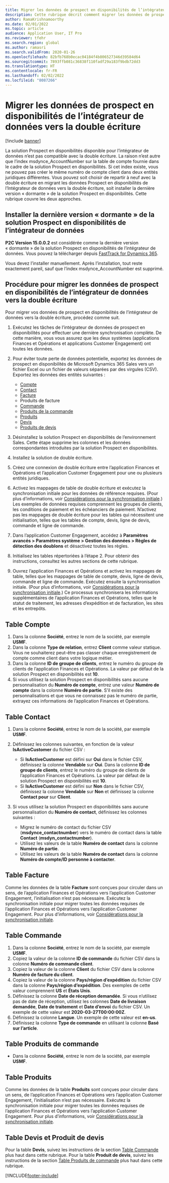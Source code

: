 ```yaml
---
title: Migrer les données de prospect en disponibilités de l’intégrateur de données vers la double écriture
description: Cette rubrique décrit comment migrer les données de prospect en disponibilités de l’intégrateur de données vers la double écriture.
author: RamaKrishnamoorthy
ms.date: 02/01/2022
ms.topic: article
audience: Application User, IT Pro
ms.reviewer: tfehr
ms.search.region: global
ms.author: ramasri
ms.search.validFrom: 2020-01-26
ms.openlocfilehash: 82bfb768b0ecac04184f4b806527346d39584d64
ms.sourcegitcommit: 7893ffb081c36838f110fadf29a183f9bdb72dd3
ms.translationtype: HT
ms.contentlocale: fr-FR
ms.lasthandoff: 02/02/2022
ms.locfileid: "8087266"
---
```

# <a name="migrate-prospect-to-cash-data-from-data-integrator-to-dual-write"></a>Migrer les données de prospect en disponibilités de l’intégrateur de données vers la double écriture

[!include [banner](../../includes/banner.md)]

La solution Prospect en disponibilités disponible pour l’intégrateur de données n’est pas compatible avec la double écriture. La raison n’est autre que l’index msdynce_AccountNumber sur la table de compte fournie dans le cadre de la solution Prospect en disponibilités. Si cet index existe, vous ne pouvez pas créer le même numéro de compte client dans deux entités juridiques différentes. Vous pouvez soit choisir de repartir à neuf avec la double écriture en migrant les données Prospect en disponibilités de l’Intégrateur de données vers la double écriture, soit installer la dernière version « dormante » de la solution Prospect en disponibilités. Cette rubrique couvre les deux approches.

## <a name="install-the-last-dorman-version-of-the-data-integrator-prospect-to-cash-solution"></a>Installer la dernière version « dormante » de la solution Prospect en disponibilités de l’intégrateur de données

**P2C Version 15.0.0.2** est considérée comme la dernière version « dormante » de la solution Prospect en disponibilités de l’intégrateur de données. Vous pouvez la télécharger depuis [FastTrack for Dynamics 365](https://github.com/microsoft/Dynamics-365-FastTrack-Implementation-Assets/tree/master/Dual-write/P2C).

Vous devez l’installer manuellement. Après l’installation, tout reste exactement pareil, sauf que l’index msdynce_AccountNumber est supprimé.

## <a name="steps-to-migrate-prospect-to-cash-data-from-data-integrator-to-dual-write"></a>Procédure pour migrer les données de prospect en disponibilités de l’intégrateur de données vers la double écriture

Pour migrer vos données de prospect en disponibilités de l’intégrateur de données vers la double écriture, procédez comme suit.

1. Exécutez les tâches de l’intégrateur de données de prospect en disponibilités pour effectuer une dernière synchronisation complète. De cette manière, vous vous assurez que les deux systèmes (applications Finances et Opérations et applications Customer Engagement) ont toutes les données.
2. Pour éviter toute perte de données potentielle, exportez les données de prospect en disponibilités de Microsoft Dynamics 365 Sales vers un fichier Excel ou un fichier de valeurs séparées par des virgules (CSV). Exportez les données des entités suivantes :

    - [Compte](#account-table)
    - [Contact](#contact-table)
    - [Facture](#invoice-table)
    - Produits de facture
    - [Commande](#order-table)
    - [Produits de la commande](#order-products-table)
    - [Produits](#products-table)
    - [Devis](#quote-and-quote-product-tables)
    - [Produits de devis](#quote-and-quote-product-tables)

3. Désinstallez la solution Prospect en disponibilités de l’environnement Sales. Cette étape supprime les colonnes et les données correspondantes introduites par la solution Prospect en disponibilités.
4. Installez la solution de double écriture.
5. Créez une connexion de double écriture entre l’application Finances et Opérations et l’application Customer Engagement pour une ou plusieurs entités juridiques.
6. Activez les mappages de table de double écriture et exécutez la synchronisation initiale pour les données de référence requises. (Pour plus d’informations, voir [Considérations pour la synchronisation initiale](initial-sync-guidance.md).) Les exemples de données requises comprennent les groupes de clients, les conditions de paiement et les échéanciers de paiement. N’activez pas les mappages de double écriture pour les tables qui nécessitent une initialisation, telles que les tables de compte, devis, ligne de devis, commande et ligne de commande.
7. Dans l’application Customer Engagement, accédez à **Paramètres avancés \> Paramètres système \> Gestion des données \> Règles de détection des doublons** et désactivez toutes les règles.
8. Initialisez les tables répertoriées à l’étape 2. Pour obtenir des instructions, consultez les autres sections de cette rubrique.
9. Ouvrez l’application Finances et Opérations et activez les mappages de table, telles que les mappages de table de compte, devis, ligne de devis, commande et ligne de commande. Exécutez ensuite la synchronisation initiale. (Pour plus d’informations, voir [Considérations pour la synchronisation initiale](initial-sync-guidance.md).) Ce processus synchronisera les informations supplémentaires de l’application Finances et Opérations, telles que le statut de traitement, les adresses d’expédition et de facturation, les sites et les entrepôts.

## <a name="account-table"></a>Table Compte

1. Dans la colonne **Société**, entrez le nom de la société, par exemple **USMF**.
2. Dans la colonne **Type de relation**, entrez **Client** comme valeur statique. Vous ne souhaiterez peut-être pas classer chaque enregistrement de compte comme client dans votre logique métier.
3. Dans la colonne **ID de groupe de clients**, entrez le numéro du groupe de clients de l’application Finances et Opérations. La valeur par défaut de la solution Prospect en disponibilités est **10**.
4. Si vous utilisez la solution Prospect en disponibilités sans aucune personnalisation du **Numéro de compte**, entrez une valeur **Numéro de compte** dans la colonne **Numéro de partie**. S’il existe des personnalisations et que vous ne connaissez pas le numéro de partie, extrayez ces informations de l’application Finances et Opérations.

## <a name="contact-table"></a>Table Contact

1. Dans la colonne **Société**, entrez le nom de la société, par exemple **USMF**.
2. Définissez les colonnes suivantes, en fonction de la valeur **IsActiveCustomer** du fichier CSV :

    - Si **IsActiveCustomer** est défini sur **Oui** dans le fichier CSV, définissez la colonne **Vendable** sur **Oui**. Dans la colonne **ID de groupe de clients**, entrez le numéro du groupe de clients de l’application Finances et Opérations. La valeur par défaut de la solution Prospect en disponibilités est **10**.
    - Si **IsActiveCustomer** est défini sur **Non** dans le fichier CSV, définissez la colonne **Vendable** sur **Non** et définissez la colonne **Contact pour** sur **Client**.

3. Si vous utilisez la solution Prospect en disponibilités sans aucune personnalisation du **Numéro de contact**, définissez les colonnes suivantes :

    - Migrez le numéro de contact du fichier CSV (**msdynce\_contactnumber**) vers le numéro de contact dans la table **Contact** (**msdyn\_contactnumber**).
    - Utilisez les valeurs de la table **Numéro de contact** dans la colonne **Numéro de partie**.
    - Utilisez les valeurs de la table **Numéro de contact** dans la colonne **Numéro de compte/ID personne à contacter**.

## <a name="invoice-table"></a>Table Facture

Comme les données de la table **Facture** sont conçues pour circuler dans un sens, de l’application Finances et Opérations vers l’application Customer Engagement, l’initialisation n’est pas nécessaire. Exécutez la synchronisation initiale pour migrer toutes les données requises de l’application Finances et Opérations vers l’application Customer Engagement. Pour plus d’informations, voir [Considérations pour la synchronisation initiale](initial-sync-guidance.md).

## <a name="order-table"></a>Table Commande

1. Dans la colonne **Société**, entrez le nom de la société, par exemple **USMF**.
2. Copiez la valeur de la colonne **ID de commande** du fichier CSV dans la colonne **Numéro de commande client**.
3. Copiez la valeur de la colonne **Client** du fichier CSV dans la colonne **Numéro de facture du client**.
4. Copiez la valeur de la colonne **Pays/région d’expédition** du fichier CSV dans la colonne **Pays/région d’expédition**. Des exemples de cette valeur comprennent **US** et **États Unis**.
5. Définissez la colonne **Date de réception demandée**. Si vous n’utilisez pas de date de réception, utilisez les colonnes **Date de livraison demandée**, **Date de traitement** et **Date d’envoi** du fichier CSV. Un exemple de cette valeur est **2020-03-27T00:00:00Z**.
6. Définissez la colonne **Langue**. Un exemple de cette valeur est **en-us**.
7. Définissez la colonne **Type de commande** en utilisant la colonne **Basé sur l’article**.

## <a name="order-products-table"></a>Table Produits de commande

- Dans la colonne **Société**, entrez le nom de la société, par exemple **USMF**.

## <a name="products-table"></a>Table Produits

Comme les données de la table **Produits** sont conçues pour circuler dans un sens, de l’application Finances et Opérations vers l’application Customer Engagement, l’initialisation n’est pas nécessaire. Exécutez la synchronisation initiale pour migrer toutes les données requises de l’application Finances et Opérations vers l’application Customer Engagement. Pour plus d’informations, voir [Considérations pour la synchronisation initiale](initial-sync-guidance.md).

## <a name="quote-and-quote-product-tables"></a>Table Devis et Produit de devis

Pour la table **Devis**, suivez les instructions de la section [Table Commande](#order-table) plus haut dans cette rubrique. Pour la table **Produit de devis**, suivez les instructions de la section [Table Produits de commande](#order-products-table) plus haut dans cette rubrique.


[!INCLUDE[footer-include](../../../../includes/footer-banner.md)]
